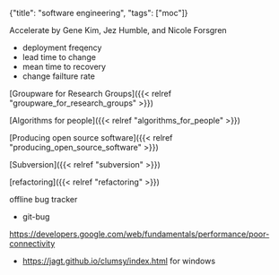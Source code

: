 {"title": "software engineering", "tags": ["moc"]}

Accelerate by Gene Kim, Jez Humble, and Nicole Forsgren
* deployment freqency
* lead time to change
* mean time to recovery
* change failture rate

[Groupware for Research Groups]({{< relref "groupware_for_research_groups" >}})

[Algorithms for people]({{< relref "algorithms_for_people" >}})

[Producing open source software]({{< relref "producing_open_source_software" >}})

[Subversion]({{< relref "subversion" >}})

[refactoring]({{< relref "refactoring" >}})

offline bug tracker
* git-bug

https://developers.google.com/web/fundamentals/performance/poor-connectivity
* https://jagt.github.io/clumsy/index.html for windows


